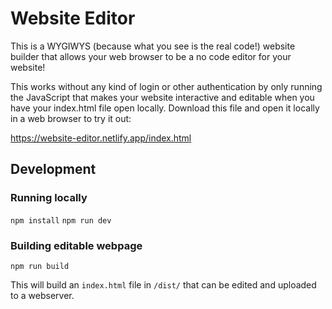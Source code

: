 # Website Editor

This is a WYGIWYS (because what you see is the real code!) website builder that allows your web browser to be a no code editor for your website!

This works without any kind of login or other authentication by only running the JavaScript that makes your website interactive and editable when you have your index.html file open locally. Download this file and open it locally in a web browser to try it out:

https://website-editor.netlify.app/index.html

## Development

### Running locally

`npm install`
`npm run dev`

### Building editable webpage

`npm run build`

This will build an `index.html` file in `/dist/` that can be edited and uploaded to a webserver.
